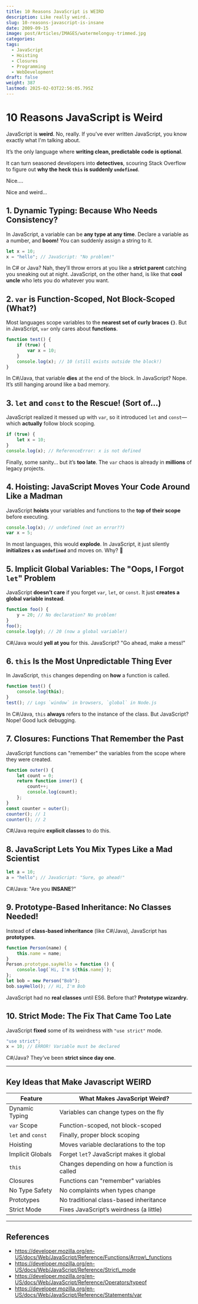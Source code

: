 ```yaml
---
title: 10 Reasons JavaScript is WEIRD
description: Like really weird..
slug: 10-reasons-javascript-is-insane
date: 2009-09-15
image: post/Articles/IMAGES/watermelonguy-trimmed.jpg
categories: 
tags:
  - JavaScript
  - Hoisting
  - Closures
  - Programming
  - WebDevelopment
draft: false
weight: 387
lastmod: 2025-02-03T22:56:05.795Z
---
```

# 10 Reasons JavaScript is Weird

JavaScript is **weird**. No, really. If you've ever written JavaScript, you know exactly what I'm talking about.

It’s the only language where **writing clean, predictable code is optional**.

It can turn seasoned developers into **detectives**, scouring Stack Overflow to figure out **why the heck `this` is suddenly `undefined`**.

Nice....

Nice and weird...

## 1. Dynamic Typing: Because Who Needs Consistency?

In JavaScript, a variable can be **any type at any time**. Declare a variable as a number, and **boom!** You can suddenly assign a string to it.

```javascript
let x = 10;  
x = "hello"; // JavaScript: "No problem!"
```

In C# or Java? Nah, they’ll throw errors at you like a **strict parent** catching you sneaking out at night. JavaScript, on the other hand, is like that **cool uncle** who lets you do whatever you want.

## 2. `var` is Function-Scoped, Not Block-Scoped (What?)

Most languages scope variables to the **nearest set of curly braces `{}`**. But in JavaScript, `var` only cares about **functions**.

```javascript
function test() {  
    if (true) {  
        var x = 10;  
    }  
    console.log(x); // 10 (still exists outside the block!)  
}  
```

In C#/Java, that variable **dies** at the end of the block. In JavaScript? Nope. It’s still hanging around like a bad memory.

## 3. `let` and `const` to the Rescue! (Sort of...)

JavaScript realized it messed up with `var`, so it introduced `let` and `const`—which **actually** follow block scoping.

```javascript
if (true) {  
    let x = 10;  
}  
console.log(x); // ReferenceError: x is not defined  
```

Finally, some sanity... but it’s **too late**. The `var` chaos is already in **millions** of legacy projects.

## 4. Hoisting: JavaScript Moves Your Code Around Like a Madman

JavaScript **hoists** your variables and functions to the **top of their scope** before executing.

```javascript
console.log(x); // undefined (not an error??)
var x = 5;
```

In most languages, this would **explode**. In JavaScript, it just silently **initializes `x` as `undefined`** and moves on. Why? 🤷

## 5. Implicit Global Variables: The "Oops, I Forgot `let`" Problem

JavaScript **doesn’t care** if you forget `var`, `let`, or `const`. It just **creates a global variable instead**.

```javascript
function foo() {  
    y = 20; // No declaration? No problem!  
}  
foo();  
console.log(y); // 20 (now a global variable!)  
```

C#/Java would **yell at you** for this. JavaScript? "Go ahead, make a mess!"

## 6. `this` Is the Most Unpredictable Thing Ever

In JavaScript, `this` changes depending on **how** a function is called.

```javascript
function test() {  
    console.log(this);  
}  
test(); // Logs `window` in browsers, `global` in Node.js  
```

In C#/Java, `this` **always** refers to the instance of the class. But JavaScript? Nope! Good luck debugging.

## 7. Closures: Functions That Remember the Past

JavaScript functions can "remember" the variables from the scope where they were created.

```javascript
function outer() {  
    let count = 0;  
    return function inner() {  
        count++;  
        console.log(count);  
    };  
}  
const counter = outer();  
counter(); // 1  
counter(); // 2  
```

C#/Java require **explicit classes** to do this.

## 8. JavaScript Lets You Mix Types Like a Mad Scientist

```javascript
let a = 10;  
a = "hello"; // JavaScript: "Sure, go ahead!"  
```

C#/Java: "Are you **INSANE**?"

## 9. Prototype-Based Inheritance: No Classes Needed!

Instead of **class-based inheritance** (like C#/Java), JavaScript has **prototypes**.

```javascript
function Person(name) {  
    this.name = name;  
}  
Person.prototype.sayHello = function () {  
    console.log(`Hi, I'm ${this.name}`);  
};  
let bob = new Person("Bob");  
bob.sayHello(); // Hi, I'm Bob  
```

JavaScript had no **real classes** until ES6. Before that? **Prototype wizardry.**

## 10. Strict Mode: The Fix That Came Too Late

JavaScript **fixed** some of its weirdness with `"use strict"` mode.

```javascript
"use strict";  
x = 10; // ERROR! Variable must be declared  
```

C#/Java? They’ve been **strict since day one**.

***

## Key Ideas that Make Javascript WEIRD

| Feature           | What Makes JavaScript Weird?                  |
| ----------------- | --------------------------------------------- |
| Dynamic Typing    | Variables can change types on the fly         |
| `var` Scope       | Function-scoped, not block-scoped             |
| `let` and `const` | Finally, proper block scoping                 |
| Hoisting          | Moves variable declarations to the top        |
| Implicit Globals  | Forget `let`? JavaScript makes it global      |
| `this`            | Changes depending on how a function is called |
| Closures          | Functions can "remember" variables            |
| No Type Safety    | No complaints when types change               |
| Prototypes        | No traditional class-based inheritance        |
| Strict Mode       | Fixes JavaScript’s weirdness (a little)       |

***

## References

* https://developer.mozilla.org/en-US/docs/Web/JavaScript/Reference/Functions/Arrow\_functions
* https://developer.mozilla.org/en-US/docs/Web/JavaScript/Reference/Strict\_mode
* https://developer.mozilla.org/en-US/docs/Web/JavaScript/Reference/Operators/typeof
* https://developer.mozilla.org/en-US/docs/Web/JavaScript/Reference/Statements/var
